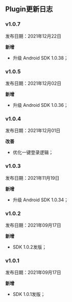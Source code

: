## Plugin更新日志

### v1.0.7

发布日期：2021年12月22日

**新增**

* 升级 Android SDK 1.0.38；

### v1.0.5

发布日期：2021年12月02日

**新增**

* 升级 Android SDK 1.0.36；

### v1.0.4

发布日期：2021年12月01日

**改善**

* 优化一键登录逻辑；

### v1.0.3

发布日期：2021年11月19日

**新增**

* 升级 Android SDK 1.0.34；

### v1.0.2

发布日期：2021年09月17日

**新增**

* SDK 1.0.2发版；

### v1.0.1

发布日期：2021年09月17日

**新增**

* SDK 1.0.1发版；